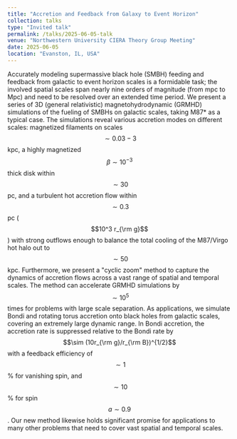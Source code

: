```yaml
---
title: "Accretion and Feedback from Galaxy to Event Horizon"
collection: talks
type: "Invited talk"
permalink: /talks/2025-06-05-talk
venue: "Northwestern University CIERA Theory Group Meeting"
date: 2025-06-05
location: "Evanston, IL, USA"
---
```


Accurately modeling supermassive black hole (SMBH) feeding and feedback from galactic to event horizon scales is a formidable task; the involved spatial scales span nearly nine orders of magnitude (from mpc to Mpc) and need to be resolved over an extended time period. We present a series of 3D (general relativistic) magnetohydrodynamic (GRMHD) simulations of the fueling of SMBHs on galactic scales, taking M87* as a typical case. The simulations reveal various accretion modes on different scales: magnetized filaments on scales $$\sim0.03-3$$ kpc, a highly magnetized $$\beta \sim 10^{-3}$$ thick disk within $$\sim 30$$ pc, and a turbulent hot accretion flow within $$\sim0.3$$ pc ($$10^3 r_{\rm g}$$) with strong outflows enough to balance the total cooling of the M87/Virgo hot halo out to $$\sim 50$$ kpc. Furthermore, we present a "cyclic zoom" method to capture the dynamics of accretion flows across a vast range of spatial and temporal scales. The method can accelerate GRMHD simulations by $$\sim10^5$$ times for problems with large scale separation. As applications, we simulate Bondi and rotating torus accretion onto black holes from galactic scales, covering an extremely large dynamic range. In Bondi accretion, the accretion rate is suppressed relative to the Bondi rate by $$\sim (10r_{\rm g}/r_{\rm B})^{1/2}$$ with a feedback efficiency of $$\sim1$$% for vanishing spin, and $$\sim10$$% for spin $$a\sim 0.9$$. Our new method likewise holds significant promise for applications to many other problems that need to cover vast spatial and temporal scales.
